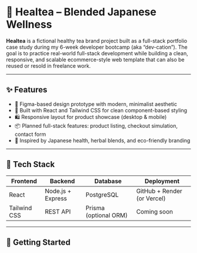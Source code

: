 # 🍵 Healtea – Blended Japanese Wellness

**Healtea** is a fictional healthy tea brand project built as a full-stack portfolio case study during my 6-week developer bootcamp (aka “dev-cation”). The goal is to practice real-world full-stack development while building a clean, responsive, and scalable ecommerce-style web template that can also be reused or resold in freelance work.

---

## ✨ Features

- 🍵 Figma-based design prototype with modern, minimalist aesthetic
- 🎨 Built with React and Tailwind CSS for clean component-based styling
- 🛍 Responsive layout for product showcase (desktop & mobile)
- 📦 Planned full-stack features: product listing, checkout simulation, contact form
- 🌱 Inspired by Japanese health, herbal blends, and eco-friendly branding

---

## 🔧 Tech Stack

| Frontend | Backend | Database | Deployment |
|----------|---------|----------|------------|
| React    | Node.js + Express | PostgreSQL | GitHub + Render (or Vercel) |
| Tailwind CSS | REST API | Prisma (optional ORM) | Coming soon |

---

## 🚀 Getting Started

